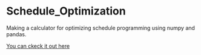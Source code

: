# Schedule_Optimization
Making a calculator for optimizing schedule programming using numpy and pandas.

[You can ckeck it out here](https://andreaquirozo-schedule-optimization-calculadora-horario-awd552.streamlit.app/)
